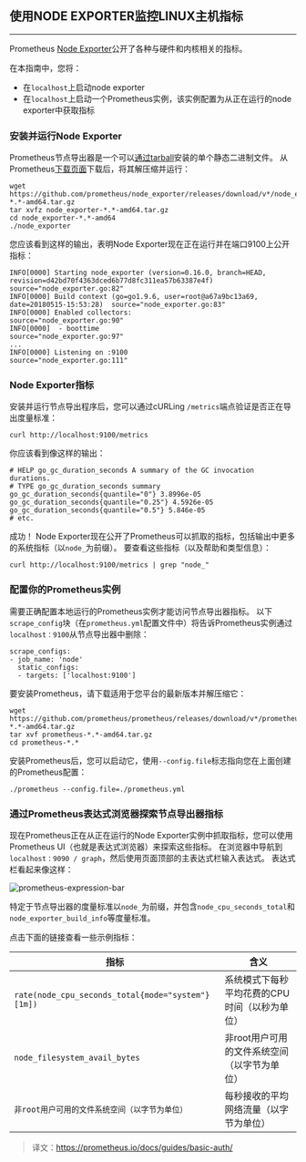 ## 使用NODE EXPORTER监控LINUX主机指标
---
Prometheus [Node Exporter](https://github.com/prometheus/node_exporter)公开了各种与硬件和内核相关的指标。

在本指南中，您将：

- 在`localhost`上启动node exporter
- 在`localhost`上启动一个Prometheus实例，该实例配置为从正在运行的node exporter中获取指标

### 安装并运行Node Exporter
Prometheus节点导出器是一个可以[通过tarball](https://prometheus.io/docs/guides/node-exporter/#tarball-installation)安装的单个静态二进制文件。 从Prometheus[下载页面](https://prometheus.io/download/#node_exporter)下载后，将其解压缩并运行：
```
wget https://github.com/prometheus/node_exporter/releases/download/v*/node_exporter-*.*-amd64.tar.gz
tar xvfz node_exporter-*.*-amd64.tar.gz
cd node_exporter-*.*-amd64
./node_exporter
```
您应该看到这样的输出，表明Node Exporter现在正在运行并在端口9100上公开指标：
```
INFO[0000] Starting node_exporter (version=0.16.0, branch=HEAD, revision=d42bd70f4363dced6b77d8fc311ea57b63387e4f)  source="node_exporter.go:82"
INFO[0000] Build context (go=go1.9.6, user=root@a67a9bc13a69, date=20180515-15:53:28)  source="node_exporter.go:83"
INFO[0000] Enabled collectors:                           source="node_exporter.go:90"
INFO[0000]  - boottime                                   source="node_exporter.go:97"
...
INFO[0000] Listening on :9100                            source="node_exporter.go:111"
```

### Node Exporter指标
安装并运行节点导出程序后，您可以通过cURLing `/metrics`端点验证是否正在导出度量标准：
```
curl http://localhost:9100/metrics
```
你应该看到像这样的输出：
```
# HELP go_gc_duration_seconds A summary of the GC invocation durations.
# TYPE go_gc_duration_seconds summary
go_gc_duration_seconds{quantile="0"} 3.8996e-05
go_gc_duration_seconds{quantile="0.25"} 4.5926e-05
go_gc_duration_seconds{quantile="0.5"} 5.846e-05
# etc.
```
成功！ Node Exporter现在公开了Prometheus可以抓取的指标，包括输出中更多的系统指标（以`node_`为前缀）。 要查看这些指标（以及帮助和类型信息）：
```
curl http://localhost:9100/metrics | grep "node_"
```

### 配置你的Prometheus实例
需要正确配置本地运行的Prometheus实例才能访问节点导出器指标。 以下`scrape_config`块（在`prometheus.yml`配置文件中）将告诉Prometheus实例通过`localhost：9100`从节点导出器中删除：
```
scrape_configs:
- job_name: 'node'
  static_configs:
  - targets: ['localhost:9100']
```
要安装Prometheus，请下载适用于您平台的最新版本并解压缩它：
```
wget https://github.com/prometheus/prometheus/releases/download/v*/prometheus-*.*-amd64.tar.gz
tar xvf prometheus-*.*-amd64.tar.gz
cd prometheus-*.*
```
安装Prometheus后，您可以启动它，使用`--config.file`标志指向您在上面创建的Prometheus配置：
```
./prometheus --config.file=./prometheus.yml
```

### 通过Prometheus表达式浏览器探索节点导出器指标
现在Prometheus正在从正在运行的Node Exporter实例中抓取指标，您可以使用Prometheus UI（也就是表达式浏览器）来探索这些指标。 在浏览器中导航到`localhost：9090 / graph`，然后使用页面顶部的主表达式栏输入表达式。 表达式栏看起来像这样：

![prometheus-expression-bar](https://prometheus.io/assets/prometheus-expression-bar.png)

特定于节点导出器的度量标准以`node_`为前缀，并包含`node_cpu_seconds_total`和`node_exporter_build_info`等度量标准。

点击下面的链接查看一些示例指标：

| 指标 | 含义 | 
|---|---|
| `rate(node_cpu_seconds_total{mode="system"}[1m])` | 系统模式下每秒平均花费的CPU时间（以秒为单位） | 
| `node_filesystem_avail_bytes` | 非root用户可用的文件系统空间（以字节为单位） |
| `非root用户可用的文件系统空间（以字节为单位）` | 每秒接收的平均网络流量（以字节为单位） | 

> 译文：https://prometheus.io/docs/guides/basic-auth/
